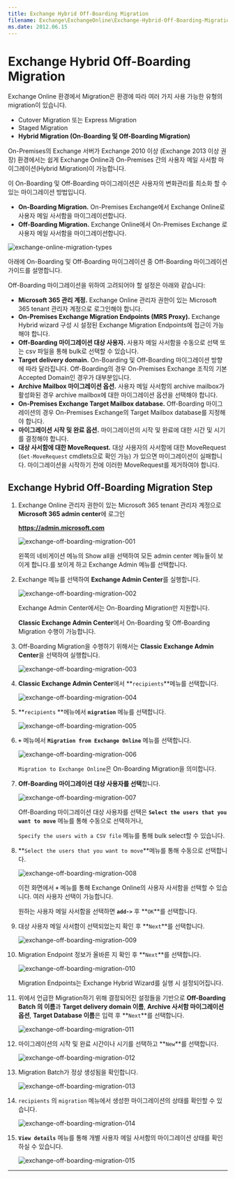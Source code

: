 ```yaml
---
title: Exchange Hybrid Off-Boarding Migration
filename: Exchange\ExchangeOnline\Exchange-Hybrid-Off-Boarding-Migration.md
ms.date: 2012.06.15
---
```


# Exchange Hybrid Off-Boarding Migration

Exchange Online 환경에서 Migration은 환경에 따라  여러 가지 사용 가능한 유형의 migration이 있습니다.

- Cutover Migration 또는 Express Migration
- Staged Migration
- **Hybrid Migration (On-Boarding 및 Off-Boarding Migration)**

On-Premises의 Exchange 서버가 Exchange 2010 이상 (Exchange 2013 이상 권장) 환경에서는 쉽게 Exchange Online과 On-Premises 간의 사용자 메일 사서함 마이그레이션(Hybrid Migration)이 가능합니다.

이 On-Boarding 및 Off-Boarding 마이그레이션은 사용자의 변화관리를 최소화 할 수 있는 마이그레이션 방법입니다.

- **On-Boarding Migration.** On-Premises Exchange에서 Exchange Online로 사용자 메일 사서함을 마이그레이션합니다.
- **Off-Boarding Migration.** Exchange Online에서 On-Premises Exchange 로 사용자 메일 사서함을 마이그레이션합니다.

![exchange-online-migration-types](./../images/exchange-online-migration-types.png)

아래에 On-Boarding 및 Off-Boarding 마이그레이션 중 Off-Boarding 마이그레이션 가이드를 설명합니다.

Off-Boarding 마이그레이션을 위하여 고려되어야 할 설정은 아래와 같습니다:

- **Microsoft 365 관리 계정.** Exchange Online 관리자 권한이 있는 Microsoft 365 tenant 관리자 계정으로 로그인해야 합니다.
- **On-Premises Exchange Migration Endpoints (MRS Proxy).** Exchange Hybrid wizard 구성 시 설정된 Exchange Migration Endpoints에 접근이 가능해야 합니다.
- **Off-Boarding 마이그레이션 대상 사용자.** 사용자 메일 사서함을 수동으로 선택 또는 csv 파일을 통해 bulk로 선택할 수 있습니다.
- **Target delivery domain.** On-Boarding 및 Off-Boarding 마이그레이션 방향에 따라 달라집니다. Off-Boarding의 경우 On-Premises Exchange 조직의 기본 Accepted Domain인 경우가 대부분입니다.
- **Archive Mailbox 마이그레이션 옵션.** 사용자 메일 사서함의 archive mailbox가 활성화된 경우 archive mailbox에 대한 마이그레이션 옵션을 선택해야 합니다.
- **On-Premises Exchange Target Mailbox database.** Off-Boarding 마이그레이션의 경우 On-Premises Exchange의 Target Mailbox database를 지정해야 합니다.
- **마이그레이션 시작 및 완료 옵션.** 마이그레이션의 시작 및 완료에 대한 시간 및 시기를 결정해야 합니다.
- **대상 사서함에 대한 MoveRequest.** 대상 사용자의 사서함에 대한  MoveRequest (`Get-MoveRequest` cmdlets으로 확인 가능) 가 있으면 마이그레이션이 실패합니다. 마이그레이션을 시작하기 전에 이러한 MoveRequest를 제거하여야 합니다.

## Exchange Hybrid Off-Boarding Migration Step

1. Exchange Online 관리자 권한이 있는 Microsoft 365 tenant 관리자 계정으로 **Microsoft 365 admin center**에 로그인

    **https://admin.microsoft.com**

    ![exchange-off-boarding-migration-001](./../images/exchange-off-boarding-migration-001.png)

    왼쪽의 네비게이션 메뉴의 Show all을 선택하여 모든  admin center 메뉴들이 보이게 합니다.를 보이게 하고 Exchange Admin  메뉴를 선택합니다.

1. Exchange 메뉴를 선택하여 **Exchange Admin Center**를 실행합니다.

    ![exchange-off-boarding-migration-002](./../images/exchange-off-boarding-migration-002.png)

    Exchange Admin Center에서는 On-Boarding Migration만 지원합니다.

    **Classic Exchange Admin Center**에서 On-Boarding 및 Off-Boarding Migration 수행이 가능합니다.

1. Off-Boarding Migration을 수행하기 위해서는 **Classic Exchange Admin Center**을 선택하여 실행합니다.

    ![exchange-off-boarding-migration-003](./../images/exchange-off-boarding-migration-003.png)

1. **Classic Exchange Admin Center**에서 **`recipients`**메뉴를 선택합니다.

    ![exchange-off-boarding-migration-004](./../images/exchange-off-boarding-migration-004.png)

1. **`recipients` **메뉴에서 **`migration`** 메뉴를 선택합니다.

    ![exchange-off-boarding-migration-005](./../images/exchange-off-boarding-migration-005.png)

1. **`+`** 메뉴에서 **`Migration from Exchange Online`** 메뉴를 선택합니다.

    ![exchange-off-boarding-migration-006](./../images/exchange-off-boarding-migration-006.png)

    `Migration to Exchange Online`은 On-Boarding Migration을 의미합니다.

1. **Off-Boarding 마이그레이션 대상 사용자를 선택**합니다.

    ![exchange-off-boarding-migration-007](./../images/exchange-off-boarding-migration-007.png)

    Off-Boarding 마이그레이션 대상 사용자를 선택은 **`Select the users that you want to move`** 메뉴를 통해 수동으로 선택하거나,

    `Specify the users with a CSV file` 메뉴를 통해 bulk select할 수 있습니다.

1. **`Select the users that you want to move`**메뉴를 통해 수동으로 선택합니다.

    ![exchange-off-boarding-migration-008](./../images/exchange-off-boarding-migration-008.png)

    이전 화면에서 **`+`** 메뉴를 통해 Exchange Online의 사용자 사서함을 선택할 수 있습니다. 여러 사용자 선택이 가능합니다.

    원하는 사용자 메일 사서함을 선택하면 **`add->`** 후 **`OK`**를 선택합니다.

1. 대상 사용자 메일 사서함이 선택되었는지 확인 후 **`Next`**를 선택합니다.

    ![exchange-off-boarding-migration-009](./../images/exchange-off-boarding-migration-009.png)

1. Migration Endpoint 정보가 올바른 지 확인 후 **`Next`**를 선택합니다.

    ![exchange-off-boarding-migration-010](./../images/exchange-off-boarding-migration-010.png)

    Migration Endpoints는 Exchange Hybrid Wizard를 실행 시 설정되어집니다.

1. 위에서 언급한 Migration하기 위해 결정되어진 설정들을 기반으로 **Off-Boarding Batch 의 이름**과 **Target delivery domain 이름**, **Archive 사서함 마이그레이션 옵션**, **Target Database 이름**은 입력 후 **`Next`**를 선택합니다.

    ![exchange-off-boarding-migration-011](./../images/exchange-off-boarding-migration-011.png)

1. 마이그레이션의 시작 및 완료 시간이나 시기를 선택하고 **`New`**를 선택합니다.

    ![exchange-off-boarding-migration-012](./../images/exchange-off-boarding-migration-012.png)

1. Migration Batch가 정상 생성됨을 확인합니다.

    ![exchange-off-boarding-migration-013](./../images/exchange-off-boarding-migration-013.png)

1. `recipients` 의 `migration` 메뉴에서 생성한 마이그레이션의 상태를 확인할 수 있습니다.

    ![exchange-off-boarding-migration-014](./../images/exchange-off-boarding-migration-014.png)

1. **`View details`** 메뉴를 통해 개별 사용자 메일 사서함의 마이그레이션 상태를 확인하실 수 있습니다.

    ![exchange-off-boarding-migration-015](./../images/exchange-off-boarding-migration-015.png)

---
